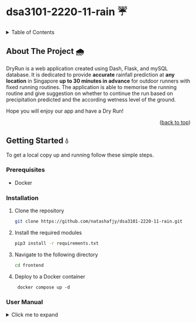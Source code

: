<a name="readme-top"></a>

# dsa3101-2220-11-rain  :umbrella:



<!-- TABLE OF CONTENTS -->
<details>
  <summary>Table of Contents</summary>
  <ol>
    <li>
      <a href="#about-the-project">About The Project</a>
    </li>
    <li>
      <a href="#getting-started">Getting Started</a>
      <ul>
        <li><a href="#prerequisites">Prerequisites</a></li>
        <li><a href="#installation">Installation</a></li>
      </ul>
    </li>
  </ol>
</details>


<!-- ABOUT THE PROJECT -->
## About The Project :cloud_with_rain:

DryRun is a web application created using Dash, Flask, and mySQL database. 
It is dedicated to provide **accurate** rainfall prediction at **any location** in Singapore **up to 30 minutes in advance** for outdoor runners with fixed running routines. The application is able to memorise the running routine and give suggestion on whether to continue the run based on precipitation predicted and the according wetness level of the ground.


Hope you will enjoy our app and have a Dry Run!

<p align="right">(<a href="#readme-top">back to top</a>)</p>




<!-- GETTING STARTED -->
## Getting Started :droplet:

To get a local copy up and running follow these simple steps.

### Prerequisites

* Docker

### Installation

1. Clone the repository
   ```sh
   git clone https://github.com/natashafjy/dsa3101-2220-11-rain.git
   ```
2. Install the required modules
   ```sh
   pip3 install -r requirements.txt
   ```
3. Navigate to the following directory
   ```sh
   cd frontend
   ```
4. Deploy to a Docker container
   ```
    docker compose up -d
   ```

### User Manual
<details>
<summary>Click me to expand</summary>
1. Sign up

    <img width="1512" alt="Screenshot 2023-04-14 at 10 48 20 PM" src="https://user-images.githubusercontent.com/77218431/232077649-3112d096-07b4-413f-9517-e6b2e7306818.png">

    If you are a new user, click the sign up button and create your username and password.

2. Log in

    <img width="1512" alt="Screenshot 2023-04-14 at 10 53 40 PM" src="https://user-images.githubusercontent.com/77218431/232078929-19865066-8846-472b-a062-cd0cae252a8b.png">
    If log in is successful, you can click the "Click me to go!" button to proceed to the gallery page.
    
3. Gallery

    <img width="1512" alt="Screenshot 2023-04-14 at 10 54 38 PM" src="https://user-images.githubusercontent.com/77218431/232079171-b1844f23-18ae-42dc-a019-7c78559197a8.png">
    When first logged in, the dropdown would have no routines to choose from. You may click `add new routine` button to proceed.

4. Add routine

    <img width="1512" alt="Screenshot 2023-04-14 at 10 56 08 PM" src="https://user-images.githubusercontent.com/77218431/232079565-6ec018cd-5c05-4ec3-964b-041ffa970995.png">
    To add a routine, you need to input the required information as shown above. The location input is linked with Google Maps API so you may search with both postal code and name of address.
  
5. Back to gallery

    <img width="1512" alt="Screenshot 2023-04-14 at 10 58 16 PM" src="https://user-images.githubusercontent.com/77218431/232080078-0e53466a-498b-4e79-ab39-609d18a7f797.png">

    Now, select the routine you wish to predict for and then click the "go to current prediction page" button. 

6. Results
    <img width="1512" alt="Screenshot 2023-04-14 at 10 59 40 PM" src="https://user-images.githubusercontent.com/77218431/232080400-87d1d98b-0f2b-44f0-8cff-195e268a2a47.png">
    * Now comes the most important results page. You may need to wait for up to 20 seconds to fetch the results, and the browser tab would display "Updating.." until the result is retrieved successfully. 
    * As the prediction is accurate to every ooint, you may click select "start point" or "end point" to view the predictions for each point. The plots in the sidebar are showing the precipitation and wetness level across the next 30 minutes window, with weather icons updating accordingly. The overall suggestion for this route is also given. 
    * There are 2 tabs in the map, the first one displaying the route of choice, while the second one is a dynamic rainfall map. You may click the start button at the bottom to view the animation. 
    <img width="1512" alt="Screenshot 2023-04-14 at 11 04 13 PM" src="https://user-images.githubusercontent.com/77218431/232081357-de247f0e-8e0a-404a-80a0-82af7a64fac9.png">
<details>
    With that, we hope thst you will enjoy our application! We are also happy to hear the feedbacks so feel free to reach out to us if you have any!

<p align="right">(<a href="#readme-top">back to top</a>)</p>


Template Credits: https://github.com/othneildrew/Best-README-Template


